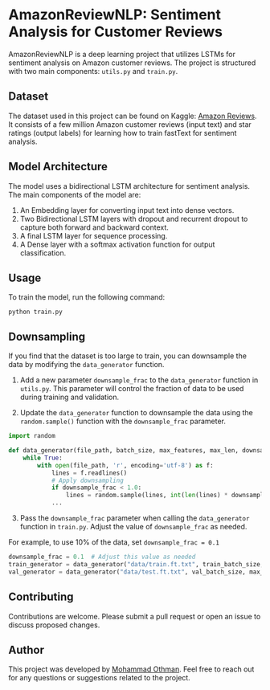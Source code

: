 # AmazonReviewNLP: Sentiment Analysis for Customer Reviews

AmazonReviewNLP is a deep learning project that utilizes LSTMs for sentiment analysis on Amazon customer reviews. The project is structured with two main components: `utils.py` and `train.py`.

## Dataset

The dataset used in this project can be found on Kaggle: [Amazon Reviews](https://www.kaggle.com/datasets/bittlingmayer/amazonreviews). It consists of a few million Amazon customer reviews (input text) and star ratings (output labels) for learning how to train fastText for sentiment analysis.

## Model Architecture

The model uses a bidirectional LSTM architecture for sentiment analysis. The main components of the model are:

1. An Embedding layer for converting input text into dense vectors.
2. Two Bidirectional LSTM layers with dropout and recurrent dropout to capture both forward and backward context.
3. A final LSTM layer for sequence processing.
4. A Dense layer with a softmax activation function for output classification.

## Usage

To train the model, run the following command:

```shell 
python train.py 
```


## Downsampling

If you find that the dataset is too large to train, you can downsample the data by modifying the `data_generator` function. 

1. Add a new parameter `downsample_frac` to the `data_generator` function in `utils.py`. This parameter will control the fraction of data to be used during training and validation.

2. Update the `data_generator` function to downsample the data using the `random.sample()` function with the `downsample_frac` parameter.
```python
import random

def data_generator(file_path, batch_size, max_features, max_len, downsample_frac=1.0):
    while True:
        with open(file_path, 'r', encoding='utf-8') as f:
            lines = f.readlines()
            # Apply downsampling
            if downsample_frac < 1.0:
                lines = random.sample(lines, int(len(lines) * downsample_frac))
            ...
```

3. Pass the `downsample_frac` parameter when calling the `data_generator` function in `train.py`. Adjust the value of `downsample_frac` as needed.

For example, to use 10% of the data, set `downsample_frac = 0.1`

```python
downsample_frac = 0.1  # Adjust this value as needed
train_generator = data_generator("data/train.ft.txt", train_batch_size, max_features, max_len, downsample_frac)
val_generator = data_generator("data/test.ft.txt", val_batch_size, max_features, max_len, downsample_frac)
```

## Contributing

Contributions are welcome. Please submit a pull request or open an issue to discuss proposed changes.

## Author

This project was developed by [Mohammad Othman](https://github.com/OthmanMohammad). Feel free to reach out for any questions or suggestions related to the project.

